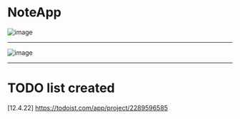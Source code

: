 # NoteApp
![image](https://user-images.githubusercontent.com/95710591/162629945-b3b59992-d141-417c-890e-20a0ed7cf944.png)
___
![image](https://user-images.githubusercontent.com/95710591/162629949-3903d114-5a66-4af9-b56c-c4a4f111e50e.png)
___
# TODO list created 
[12.4.22]
https://todoist.com/app/project/2289596585
